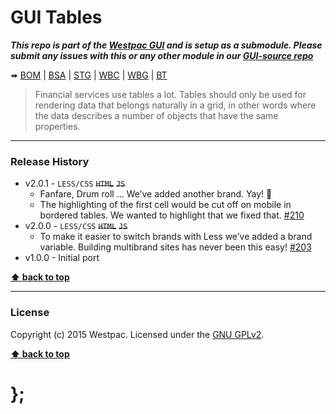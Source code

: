GUI Tables
==========

***This repo is part of the [Westpac GUI](http://gel.westpacgroup.com.au/GUI/) and is setup as a submodule. Please submit any issues with this or any other
module in our [GUI-source repo](https://github.com/WestpacCXTeam/GUI-source/issues)***

➠
[BOM](http://westpaccxteam.github.io/GUI-tables/tests/BOM/) |
[BSA](http://westpaccxteam.github.io/GUI-tables/tests/BSA/) |
[STG](http://westpaccxteam.github.io/GUI-tables/tests/STG/) |
[WBC](http://westpaccxteam.github.io/GUI-tables/tests/WBC/) |
[WBG](http://westpaccxteam.github.io/GUI-tables/tests/WBG/) |
[BT](http://westpaccxteam.github.io/GUI-tables/tests/BT/)

> Financial services use tables a lot. Tables should only be used for rendering data that belongs naturally in a grid, in other words where the data
> describes a number of objects that have the same properties.

----------------------------------------------------------------------------------------------------------------------------------------------------------------


### Release History

* v2.0.1 - `LESS/CSS` ~~`HTML`~~ ~~`JS`~~
	* Fanfare, Drum roll … We’ve added another brand. Yay! :clap:
	* The highlighting of the first cell would be cut off on mobile in bordered tables. We wanted to highlight that we fixed that.
		[#210](https://github.com/WestpacCXTeam/GUI-source/issues/210)
* v2.0.0 - `LESS/CSS` ~~`HTML`~~ ~~`JS`~~
	* To make it easier to switch brands with Less we’ve added a brand variable. Building multibrand sites has never been this easy!
		[#203](https://github.com/WestpacCXTeam/GUI-source/issues/203)
* v1.0.0 - Initial port

**[⬆ back to top](#content)**


----------------------------------------------------------------------------------------------------------------------------------------------------------------


### License

Copyright (c) 2015 Westpac. Licensed under the [GNU GPLv2](https://raw.githubusercontent.com/WestpacCXTeam/GUI-tables/master/LICENSE).

**[⬆ back to top](#content)**

# };